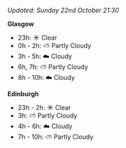 *Updated: Sunday 22nd October 21:30*

**Glasgow**

* 23h: :sunny: Clear
* 0h - 2h: :partly_sunny: Partly Cloudy
* 3h - 5h: :cloud: Cloudy
* 6h, 7h: :partly_sunny: Partly Cloudy
* 8h - 10h: :cloud: Cloudy

**Edinburgh**

* 23h - 2h: :sunny: Clear
* 3h: :partly_sunny: Partly Cloudy
* 4h - 6h: :cloud: Cloudy
* 7h - 10h: :partly_sunny: Partly Cloudy
